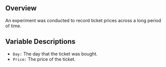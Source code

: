 ## Overview

An experiment was conducted to record ticket prices across a long period of time.


## Variable Descriptions

- `Day:` The day that the ticket was bought.
- `Price:` The price of the ticket.

